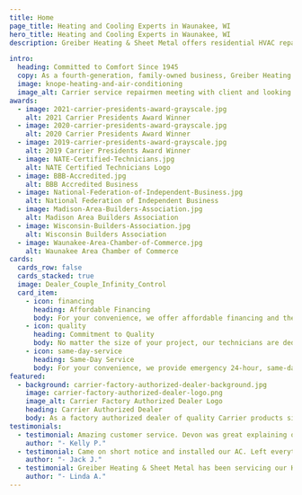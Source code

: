 ```yaml
---
title: Home
page_title: Heating and Cooling Experts in Waunakee, WI
hero_title: Heating and Cooling Experts in Waunakee, WI
description: Greiber Heating & Sheet Metal offers residential HVAC repair, furnace, air conditioning or cooling service plus quality Carrier equipment in Waunakee, Wisconsin

intro:
  heading: Committed to Comfort Since 1945
  copy: As a fourth-generation, family-owned business, Greiber Heating & Sheet Metal has served Waunakee and the surrounding Dane County area with premier residential heating and cooling services for decades. Whether a repair, replacement or entire system installation, we take great pride in personalized service, custom HVAC solutions and dedication to getting the job done right. As an award-winning Carrier supplier, Greiber Heating & Sheet Metal’s commitment to comfort is matched by only the highest quality equipment.
  image: knope-heating-and-air-conditioning
  image_alt: Carrier service repairmen meeting with client and looking and furnaces and air conditioning units
awards:
  - image: 2021-carrier-presidents-award-grayscale.jpg
    alt: 2021 Carrier Presidents Award Winner
  - image: 2020-carrier-presidents-award-grayscale.jpg
    alt: 2020 Carrier Presidents Award Winner
  - image: 2019-carrier-presidents-award-grayscale.jpg
    alt: 2019 Carrier Presidents Award Winner
  - image: NATE-Certified-Technicians.jpg
    alt: NATE Certified Technicians Logo
  - image: BBB-Accredited.jpg
    alt: BBB Accredited Business
  - image: National-Federation-of-Independent-Business.jpg
    alt: National Federation of Independent Business
  - image: Madison-Area-Builders-Association.jpg
    alt: Madison Area Builders Association
  - image: Wisconsin-Builders-Association.jpg
    alt: Wisconsin Builders Association
  - image: Waunakee-Area-Chamber-of-Commerce.jpg
    alt: Waunakee Area Chamber of Commerce
cards:
  cards_row: false
  cards_stacked: true
  image: Dealer_Couple_Infinity_Control
  card_item:
    - icon: financing
      heading: Affordable Financing
      body: For your convenience, we offer affordable financing and the ability to apply before your consultation.
    - icon: quality
      heading: Commitment to Quality
      body: No matter the size of your project, our technicians are dedicated to providing the same quality equipment and service.
    - icon: same-day-service
      heading: Same-Day Service
      body: For your convenience, we provide emergency 24-hour, same-day service, plus free in-home estimates.
featured:
  - background: carrier-factory-authorized-dealer-background.jpg
    image: carrier-factory-authorized-dealer-logo.png
    image_alt: Carrier Factory Authorized Dealer Logo
    heading: Carrier Authorized Dealer
    body: As a factory authorized dealer of quality Carrier products since 1983, Greiber Heating & Sheet Metal knows the value of quality products and equipment. We offer a large selection of Energy Star products ranging from air conditioners and furnaces to air purifiers, ductless split systems and more.
testimonials:
  - testimonial: Amazing customer service. Devon was great explaining our options for fixing or replacing our furnace. We highly recommend Greiber Heating. Great local, family-run business!
    author: "- Kelly P."
  - testimonial: Came on short notice and installed our AC. Left everything in order and were friendly and helpful. Would recommend them to anyone.
    author: "- Jack J."
  - testimonial: Greiber Heating & Sheet Metal has been servicing our HVAC needs for over 30 years and always continues to impress us with their professionalism, knowledge and service detail. They give 110% each and every time!
    author: "- Linda A."
---
```

